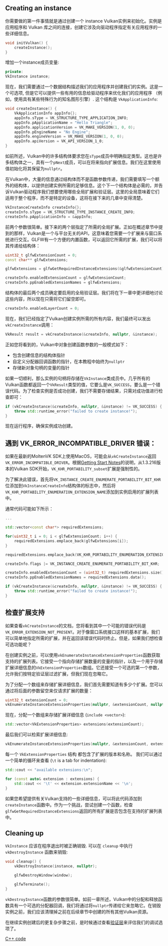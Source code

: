 ## Creating an instance

你需要做的第一件事情就是通过创建一个 instance Vulkan实例来初始化。实例是应用程序和 Vulkan 库之间的连接，创建它涉及向驱动程序指定有关应用程序的一些详细信息。

```c++
void initVulkan() {
    createInstance();
}
```

增加一个instance成员变量:

```c++
private:
VkInstance instance;
```

现在，我们需要通过一个数据结构描述我们的应用程序并创建我们的实例。这是一个可选项, 但是它可以提供一些有用的信息给驱动程序来优化我们的应用程序 （例如，使用具有某些特殊行为的知名图形引擎）. 这个结构是 `VkApplicationInfo`:

```c++
void createInstance() {
    VkApplicationInfo appInfo{};
    appInfo.sType = VK_STRUCTURE_TYPE_APPLICATION_INFO;
    appInfo.pApplicationName = "Hello Triangle";
    appInfo.applicationVersion = VK_MAKE_VERSION(1, 0, 0);
    appInfo.pEngineName = "No Engine";
    appInfo.engineVersion = VK_MAKE_VERSION(1, 0, 0);
    appInfo.apiVersion = VK_API_VERSION_1_0;
}
```

如前所述，Vulkan中的许多结构体要求您在`sType`成员中明确指定类型。这也是许多结构体之一，具有一个`pNext`成员，可以在将来指向扩展信息。我们在这里使用值初始化将其保留为`nullptr`。

在Vulkan中，大量的信息通过结构体而不是函数参数传递，我们需要填写一个额外的结构体，以提供创建实例所需的足够信息。这个下一个结构体是必需的，并告诉Vulkan驱动程序我们想要使用哪些全局扩展和验证层。这里的全局意味着它们适用于整个程序，而不是特定的设备，这将在接下来的几章中变得清楚。

```c++
VkInstanceCreateInfo createInfo{};
createInfo.sType = VK_STRUCTURE_TYPE_INSTANCE_CREATE_INFO;
createInfo.pApplicationInfo = &appInfo;
```

前两个参数很简单。接下来的两个层指定了所需的全局扩展。正如在概述章节中提到的那样，Vulkan是一个与平台无关的API，这意味着您需要一个扩展来与窗口系统进行交互。GLFW有一个方便的内置函数，可以返回它所需的扩展，我们可以将其传递给结构体：

```c++
uint32_t glfwExtensionCount = 0;
const char** glfwExtensions;

glfwExtensions = glfwGetRequiredInstanceExtensions(&glfwExtensionCount);

createInfo.enabledExtensionCount = glfwExtensionCount;
createInfo.ppEnabledExtensionNames = glfwExtensions;
```

结构体的最后两个成员确定要启用的全局验证层。我们将在下一章中更详细地讨论这些内容，所以现在只需将它们留空即可。

```c++
createInfo.enabledLayerCount = 0;
```

现在，我们已经指定了Vulkan创建实例所需的所有内容，我们最终可以发出`vkCreateInstance`调用：

```c++
VkResult result = vkCreateInstance(&createInfo, nullptr, &instance);
```

正如您将看到的，Vulkan中对象创建函数参数的一般模式如下：

* 包含创建信息的结构体指针
* 自定义分配器回调函数的指针，在本教程中始终为`nullptr`
* 存储新对象句柄的变量的指针

如果一切顺利，那么实例的句柄将存储在`VkInstance`类成员中。几乎所有的Vulkan函数都返回一个`VkResult`类型的值，它要么是`VK_SUCCESS`，要么是一个错误代码。为了检查实例是否成功创建，我们不需要存储结果，只需对成功值进行检查即可：

```c++
if (vkCreateInstance(&createInfo, nullptr, &instance) != VK_SUCCESS) {
    throw std::runtime_error("failed to create instance!");
}
```

现在运行程序，确保实例成功创建。

## 遇到 VK_ERROR_INCOMPATIBLE_DRIVER 错误：
如果在最新的MoltenVK SDK上使用MacOS，可能会从`vkCreateInstance`返回`VK_ERROR_INCOMPATIBLE_DRIVER`。根据[Getting Start Notes](https://vulkan.lunarg.com/doc/sdk/1.3.216.0/mac/getting_started.html)的说明，从1.3.216版本的Vulkan SDK开始，`VK_KHR_PORTABILITY_subset`扩展是强制性的。

为了解决此错误，首先将`VK_INSTANCE_CREATE_ENUMERATE_PORTABILITY_BIT_KHR`位添加到`VkInstanceCreateInfo`结构体的标志中，然后将`VK_KHR_PORTABILITY_ENUMERATION_EXTENSION_NAME`添加到实例启用的扩展列表中。

通常代码可能如下所示：
```c++
...

std::vector<const char*> requiredExtensions;

for(uint32_t i = 0; i < glfwExtensionCount; i++) {
    requiredExtensions.emplace_back(glfwExtensions[i]);
}

requiredExtensions.emplace_back(VK_KHR_PORTABILITY_ENUMERATION_EXTENSION_NAME);

createInfo.flags |= VK_INSTANCE_CREATE_ENUMERATE_PORTABILITY_BIT_KHR;

createInfo.enabledExtensionCount = (uint32_t) requiredExtensions.size();
createInfo.ppEnabledExtensionNames = requiredExtensions.data();

if (vkCreateInstance(&createInfo, nullptr, &instance) != VK_SUCCESS) {
    throw std::runtime_error("failed to create instance!");
}
```

## 检查扩展支持

如果查看`vkCreateInstance`的文档，您将看到其中一个可能的错误代码是`VK_ERROR_EXTENSION_NOT_PRESENT`。对于像窗口系统接口这样的基本扩展，我们可以简单地指定所需的扩展，并在返回该错误代码时终止。但是，如果我们想检查可选功能呢？

在创建实例之前，可以使用`vkEnumerateInstanceExtensionProperties`函数获取支持的扩展列表。它接受一个指向存储扩展数量的变量的指针，以及一个用于存储扩展详细信息的`VkExtensionProperties`数组。它还接受一个可选的第一个参数，允许我们按特定验证层过滤扩展，但我们现在忽略它。

为了分配一个数组来存储扩展详细信息，我们首先需要知道有多少个扩展。您可以通过将后面的参数留空来仅请求扩展的数量：

```c++
uint32_t extensionCount = 0;
vkEnumerateInstanceExtensionProperties(nullptr, &extensionCount, nullptr);
```

现在，分配一个数组来存储扩展详细信息 (`include <vector>`):

```c++
std::vector<VkExtensionProperties> extensions(extensionCount);
```

最后我们可以检索扩展详细信息:

```c++
vkEnumerateInstanceExtensionProperties(nullptr, &extensionCount, extensions.data());
```

每一个 `VkExtensionProperties` 结构 都包含了扩展的版本和名称。 我们可以通过一个简单的循环来查看 (`\t` is a tab for indentation):

```c++
std::cout << "available extensions:\n";

for (const auto& extension : extensions) {
    std::cout << '\t' << extension.extensionName << '\n';
}
```

如果您希望提供有关Vulkan支持的一些详细信息，可以将此代码添加到`createInstance`函数中。作为一个挑战，尝试创建一个函数，检查`glfwGetRequiredInstanceExtensions`返回的所有扩展是否包含在支持的扩展列表中。

## Cleaning up

 `VkInstance` 应该在程序退出时被正确销毁. 可以在 `cleanup` 中执行 `vkDestroyInstance` 函数来销毁:

```c++
void cleanup() {
    vkDestroyInstance(instance, nullptr);

    glfwDestroyWindow(window);

    glfwTerminate();
}
```

`vkDestroyInstance`函数的参数很简单。如前一章所述，Vulkan中的分配和释放函数具有一个可选的分配器回调，我们将通过将`nullptr`传递给它来忽略它。在销毁实例之前，我们应该清理掉之前在后续章节中创建的所有其他Vulkan资源。

在继续实例创建后的更复杂步骤之前，是时候通过查看[验证层](https://vulkan.lunarg.com/doc/sdk/latest/windows/validation_layers.html)来评估我们的调试选项了。

[C++ code](/code/01_instance_creation.cpp)
